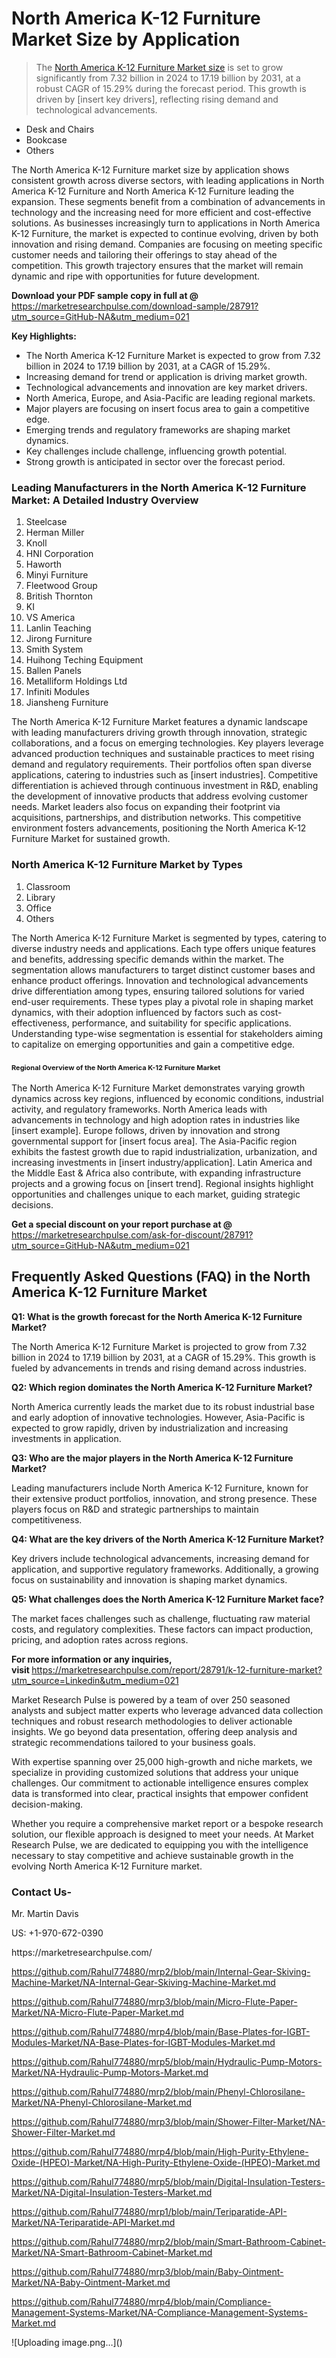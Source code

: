 <h1>North America K-12 Furniture Market&nbsp;Size by Application</h1><blockquote><p>The <a href="https://marketresearchpulse.com/download-sample/28791?utm_source=GitHub-NA&amp;utm_medium=021">North America K-12 Furniture Market size</a> is set to grow significantly from 7.32 billion in 2024 to 17.19 billion by 2031, at a robust CAGR of 15.29% during the forecast period. This growth is driven by [insert key drivers], reflecting rising demand and technological advancements.</p></blockquote><ul><li>Desk and Chairs<li> Bookcase<li> Others</li></ul><p>The North America K-12 Furniture market size by application shows consistent growth across diverse sectors, with leading applications in North America K-12 Furniture and North America K-12 Furniture leading the expansion. These segments benefit from a combination of advancements in technology and the increasing need for more efficient and cost-effective solutions. As businesses increasingly turn to applications in North America K-12 Furniture, the market is expected to continue evolving, driven by both innovation and rising demand. Companies are focusing on meeting specific customer needs and tailoring their offerings to stay ahead of the competition. This growth trajectory ensures that the market will remain dynamic and ripe with opportunities for future development.</p><p><strong>Download your PDF sample copy in full at @ </strong><a href="https://marketresearchpulse.com/download-sample/28791?utm_source=GitHub-NA&amp;utm_medium=021">https://marketresearchpulse.com/download-sample/28791?utm_source=GitHub-NA&amp;utm_medium=021</a></p><p><strong>Key Highlights: </strong></p><ul><li>The North America K-12 Furniture Market is expected to grow from 7.32 billion in 2024 to 17.19 billion by 2031, at a CAGR of 15.29%.</li><li>Increasing demand for trend or application is driving market growth.</li><li>Technological advancements and innovation are key market drivers.</li><li>North America, Europe, and Asia-Pacific are leading regional markets.</li><li>Major players are focusing on insert focus area to gain a competitive edge.</li><li>Emerging trends and regulatory frameworks are shaping market dynamics.</li><li>Key challenges include challenge, influencing growth potential.</li><li>Strong growth is anticipated in sector over the forecast period.</li></ul><h3>Leading Manufacturers in the North America K-12 Furniture Market: A Detailed Industry Overview</h3><ol><li>Steelcase</li><li>Herman Miller</li><li>Knoll</li><li>HNI Corporation</li><li>Haworth</li><li>Minyi Furniture</li><li>Fleetwood Group</li><li>British Thornton</li><li>KI</li><li>VS America</li><li>Lanlin Teaching</li><li>Jirong Furniture</li><li>Smith System</li><li>Huihong Teching Equipment</li><li>Ballen Panels</li><li>Metalliform Holdings Ltd</li><li>Infiniti Modules</li><li>Jiansheng Furniture</li></ol><div class="flex max-w-full flex-col flex-grow"><div class="min-h-8 text-message flex w-full flex-col items-end gap-2 whitespace-normal break-words [.text-message+&amp;]:mt-5" dir="auto" data-message-author-role="assistant" data-message-id="fd8432e4-4910-450d-b182-61b7bfb0a01f" data-message-model-slug="gpt-4o"><div class="flex w-full flex-col gap-1 empty:hidden first:pt-[3px]"><div class="markdown prose w-full break-words dark:prose-invert light"><p>The North America K-12 Furniture Market features a dynamic landscape with leading manufacturers driving growth through innovation, strategic collaborations, and a focus on emerging technologies. Key players leverage advanced production techniques and sustainable practices to meet rising demand and regulatory requirements. Their portfolios often span diverse applications, catering to industries such as [insert industries]. Competitive differentiation is achieved through continuous investment in R&amp;D, enabling the development of innovative products that address evolving customer needs. Market leaders also focus on expanding their footprint via acquisitions, partnerships, and distribution networks. This competitive environment fosters advancements, positioning the North America K-12 Furniture Market for sustained growth.</p></div></div></div></div><h3>North America K-12 Furniture Market by Types</h3><ol><li>Classroom<li> Library<li> Office<li> Others</li></ol><div class="flex max-w-full flex-col flex-grow"><div class="min-h-8 text-message flex w-full flex-col items-end gap-2 whitespace-normal break-words [.text-message+&amp;]:mt-5" dir="auto" data-message-author-role="assistant" data-message-id="084470be-0bb7-4664-bddf-5156b4f41249" data-message-model-slug="gpt-4o-mini"><div class="flex w-full flex-col gap-1 empty:hidden first:pt-[3px]"><div class="markdown prose w-full break-words dark:prose-invert light"><p>The North America K-12 Furniture Market is segmented by types, catering to diverse industry needs and applications. Each type offers unique features and benefits, addressing specific demands within the market. The segmentation allows manufacturers to target distinct customer bases and enhance product offerings. Innovation and technological advancements drive differentiation among types, ensuring tailored solutions for varied end-user requirements. These types play a pivotal role in shaping market dynamics, with their adoption influenced by factors such as cost-effectiveness, performance, and suitability for specific applications. Understanding type-wise segmentation is essential for stakeholders aiming to capitalize on emerging opportunities and gain a competitive edge.</p></div></div></div></div><h3><span style="font-size: 11px;">Regional Overview of the North America K-12 Furniture Market</span></h3><div class="flex max-w-full flex-col flex-grow"><div class="min-h-8 text-message flex w-full flex-col items-end gap-2 whitespace-normal break-words [.text-message+&amp;]:mt-5" dir="auto" data-message-author-role="assistant" data-message-id="e9038762-ce64-4e30-91c9-9bd413514231" data-message-model-slug="gpt-4o-mini"><div class="flex w-full flex-col gap-1 empty:hidden first:pt-[3px]"><div class="markdown prose w-full break-words dark:prose-invert light"><p>The North America K-12 Furniture Market demonstrates varying growth dynamics across key regions, influenced by economic conditions, industrial activity, and regulatory frameworks. North America leads with advancements in technology and high adoption rates in industries like [insert example]. Europe follows, driven by innovation and strong governmental support for [insert focus area]. The Asia-Pacific region exhibits the fastest growth due to rapid industrialization, urbanization, and increasing investments in [insert industry/application]. Latin America and the Middle East &amp; Africa also contribute, with expanding infrastructure projects and a growing focus on [insert trend]. Regional insights highlight opportunities and challenges unique to each market, guiding strategic decisions.</p></div></div></div></div><p><strong>Get a special discount on your report purchase at @ </strong><a href="https://marketresearchpulse.com/ask-for-discount/28791?utm_source=GitHub-NA&amp;utm_medium=021">https://marketresearchpulse.com/ask-for-discount/28791?utm_source=GitHub-NA&amp;utm_medium=021</a></p><h2>Frequently Asked Questions (FAQ) in the North America K-12 Furniture Market</h2><p><strong>Q1: What is the growth forecast for the North America K-12 Furniture Market?</strong></p><p>The North America K-12 Furniture Market is projected to grow from 7.32 billion in 2024 to 17.19 billion by 2031, at a CAGR of 15.29%. This growth is fueled by advancements in trends and rising demand across industries.</p><p><strong>Q2: Which region dominates the North America K-12 Furniture Market?</strong></p><p>North America currently leads the market due to its robust industrial base and early adoption of innovative technologies. However, Asia-Pacific is expected to grow rapidly, driven by industrialization and increasing investments in application.</p><p><strong>Q3: Who are the major players in the North America K-12 Furniture Market?</strong></p><p>Leading manufacturers include North America K-12 Furniture, known for their extensive product portfolios, innovation, and strong presence. These players focus on R&amp;D and strategic partnerships to maintain competitiveness.</p><p><strong>Q4: What are the key drivers of the North America K-12 Furniture Market?</strong></p><p>Key drivers include technological advancements, increasing demand for application, and supportive regulatory frameworks. Additionally, a growing focus on sustainability and innovation is shaping market dynamics.</p><p><strong>Q5: What challenges does the North America K-12 Furniture Market face?</strong></p><p>The market faces challenges such as challenge, fluctuating raw material costs, and regulatory complexities. These factors can impact production, pricing, and adoption rates across regions.</p><p><strong>For more information or any inquiries, visit&nbsp;</strong><a href="https://marketresearchpulse.com/report/28791/k-12-furniture-market?utm_source=Linkedin&utm_medium=021">https://marketresearchpulse.com/report/28791/k-12-furniture-market?utm_source=Linkedin&utm_medium=021</a></p><p>Market Research Pulse is powered by a team of over 250 seasoned analysts and subject matter experts who leverage advanced data collection techniques and robust research methodologies to deliver actionable insights. We go beyond data presentation, offering deep analysis and strategic recommendations tailored to your business goals.</p><p>With expertise spanning over 25,000 high-growth and niche markets, we specialize in providing customized solutions that address your unique challenges. Our commitment to actionable intelligence ensures complex data is transformed into clear, practical insights that empower confident decision-making.</p><p>Whether you require a comprehensive market report or a bespoke research solution, our flexible approach is designed to meet your needs. At Market Research Pulse, we are dedicated to equipping you with the intelligence necessary to stay competitive and achieve sustainable growth in the evolving North America K-12 Furniture market.</p><h3><strong>Contact Us-</strong></h3><p>Mr. Martin Davis</p><p>US: +1-970-672-0390</p><p>https://marketresearchpulse.com/</p><p><a href="https://github.com/Rahul774880/mrp2/blob/main/Internal-Gear-Skiving-Machine-Market/NA-Internal-Gear-Skiving-Machine-Market.md">https://github.com/Rahul774880/mrp2/blob/main/Internal-Gear-Skiving-Machine-Market/NA-Internal-Gear-Skiving-Machine-Market.md</a></p><p><a href="https://github.com/Rahul774880/mrp3/blob/main/Micro-Flute-Paper-Market/NA-Micro-Flute-Paper-Market.md">https://github.com/Rahul774880/mrp3/blob/main/Micro-Flute-Paper-Market/NA-Micro-Flute-Paper-Market.md</a></p><p><a href="https://github.com/Rahul774880/mrp4/blob/main/Base-Plates-for-IGBT-Modules-Market/NA-Base-Plates-for-IGBT-Modules-Market.md">https://github.com/Rahul774880/mrp4/blob/main/Base-Plates-for-IGBT-Modules-Market/NA-Base-Plates-for-IGBT-Modules-Market.md</a></p><p><a href="https://github.com/Rahul774880/mrp5/blob/main/Hydraulic-Pump-Motors-Market/NA-Hydraulic-Pump-Motors-Market.md">https://github.com/Rahul774880/mrp5/blob/main/Hydraulic-Pump-Motors-Market/NA-Hydraulic-Pump-Motors-Market.md</a></p><p><a href="https://github.com/Rahul774880/mrp2/blob/main/Phenyl-Chlorosilane-Market/NA-Phenyl-Chlorosilane-Market.md">https://github.com/Rahul774880/mrp2/blob/main/Phenyl-Chlorosilane-Market/NA-Phenyl-Chlorosilane-Market.md</a></p><p><a href="https://github.com/Rahul774880/mrp3/blob/main/Shower-Filter-Market/NA-Shower-Filter-Market.md">https://github.com/Rahul774880/mrp3/blob/main/Shower-Filter-Market/NA-Shower-Filter-Market.md</a></p><p><a href="https://github.com/Rahul774880/mrp4/blob/main/High-Purity-Ethylene-Oxide-(HPEO)-Market/NA-High-Purity-Ethylene-Oxide-(HPEO)-Market.md">https://github.com/Rahul774880/mrp4/blob/main/High-Purity-Ethylene-Oxide-(HPEO)-Market/NA-High-Purity-Ethylene-Oxide-(HPEO)-Market.md</a></p><p><a href="https://github.com/Rahul774880/mrp5/blob/main/Digital-Insulation-Testers-Market/NA-Digital-Insulation-Testers-Market.md">https://github.com/Rahul774880/mrp5/blob/main/Digital-Insulation-Testers-Market/NA-Digital-Insulation-Testers-Market.md</a></p><p><a href="https://github.com/Rahul774880/mrp1/blob/main/Teriparatide-API-Market/NA-Teriparatide-API-Market.md">https://github.com/Rahul774880/mrp1/blob/main/Teriparatide-API-Market/NA-Teriparatide-API-Market.md</a></p><p><a href="https://github.com/Rahul774880/mrp2/blob/main/Smart-Bathroom-Cabinet-Market/NA-Smart-Bathroom-Cabinet-Market.md">https://github.com/Rahul774880/mrp2/blob/main/Smart-Bathroom-Cabinet-Market/NA-Smart-Bathroom-Cabinet-Market.md</a></p><p><a href="https://github.com/Rahul774880/mrp3/blob/main/Baby-Ointment-Market/NA-Baby-Ointment-Market.md">https://github.com/Rahul774880/mrp3/blob/main/Baby-Ointment-Market/NA-Baby-Ointment-Market.md</a></p><p><a href="https://github.com/Rahul774880/mrp4/blob/main/Compliance-Management-Systems-Market/NA-Compliance-Management-Systems-Market.md">https://github.com/Rahul774880/mrp4/blob/main/Compliance-Management-Systems-Market/NA-Compliance-Management-Systems-Market.md</a></p>
![Uploading image.png…]()
